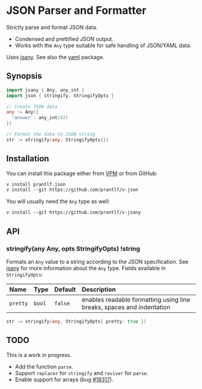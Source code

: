# JSON Parser and Formatter

Strictly parse and format JSON data.

* Condensed and prettified JSON output.
* Works with the `Any` type suitable for safe handling of JSON/YAML data.

Uses [jsany]. See also the [yaml] package.

## Synopsis

```go
import jsany { Any, any_int }
import json { stringify, StringifyOpts }

// Create JSON data
any := Any({
  'answer': any_int(42)
})

// Format the data to JSON string
str := stringify(any, StringifyOpts{})
```

## Installation

You can install this package either from [VPM] or from GitHub:

```txt
v install prantlf.json
v install --git https://github.com/prantlf/v-json
```

You will usually need the `Any` type as well:

```txt
v install --git https://github.com/prantlf/v-jsany
```

## API

### stringify(any Any, opts StringifyOpts) !string

Formats an `Any` value to a string according to the JSON specification. See [jsany] for more information about the `Any` type. Fields available in `StringifyOpts`:

| Name     | Type   | Default | Description                                                           |
|:---------|:-------|:--------|:----------------------------------------------------------------------|
| `pretty` | `bool` | `false` | enables readable formatting using line breaks, spaces and indentation |

```go
str := stringify(any, StringifyOpts{ pretty: true })
```

## TODO

This is a work in progress.

* Add the function `parse`.
* Support `replacer` for `stringify` and `reviver` for `parse`.
* Enable support for arrays (bug [#18317]).

[VPM]: https://vpm.vlang.io/packages/prantlf.jsany
[jsany]: https://github.com/prantlf/v-jsany
[yaml]: https://github.com/prantlf/v-yaml
[#18317]: https://github.com/vlang/v/issues/18317
